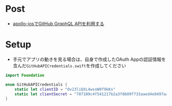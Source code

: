 # Post
- [apollo-iosでGitHub GrqphQL APIを利用する](https://zenn.dev/ikeh1024/articles/fcada4d0df1d20#github-graphql-api%E3%81%AEschema%E3%83%95%E3%82%A1%E3%82%A4%E3%83%AB%E3%81%AE%E8%BF%BD%E5%8A%A0)

# Setup

- 手元でアプリの動きを見る場合は、自身で作成したOAuth Appの認証情報を含んだ`GitHubAPICredentials.swift`を作成してください

```swift
import Foundation

enum GitHubAPICredentials {
    static let clientID = "Ov23liQXL4wsoW9f9kKs"
    static let clientSecret = "707109c4f541217b2a3f8609f733aaed4e8497aa"
}
```
